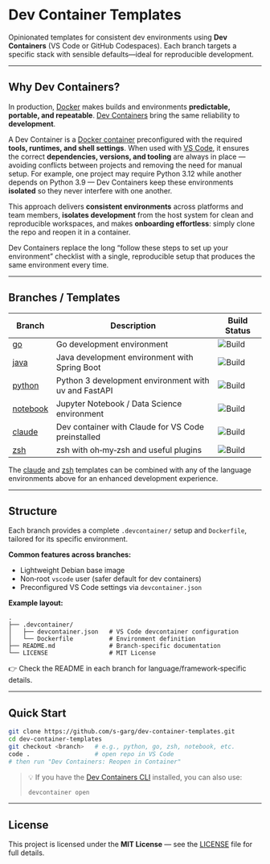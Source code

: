 
# Dev Container Templates

Opinionated templates for consistent dev environments using **Dev Containers** (VS Code or GitHub Codespaces). Each branch targets a specific stack with sensible defaults—ideal for reproducible development.

---

## Why Dev Containers?

In production, [Docker](https://www.docker.com/) makes builds and environments **predictable, portable, and repeatable**.
[Dev Containers](https://containers.dev/) bring the same reliability to **development**.

A Dev Container is a [Docker container](https://docs.docker.com/get-started/overview/) preconfigured with the required **tools, runtimes, and shell settings**. When used with [VS Code](https://code.visualstudio.com/), it ensures the correct **dependencies, versions, and tooling** are always in place — avoiding conflicts between projects and removing the need for manual setup. For example, one project may require Python 3.12 while another depends on Python 3.9 — Dev Containers keep these environments **isolated** so they never interfere with one another.

This approach delivers **consistent environments** across platforms and team members, **isolates development** from the host system for clean and reproducible workspaces, and makes **onboarding effortless**: simply clone the repo and reopen it in a container.

Dev Containers replace the long “follow these steps to set up your environment” checklist with a single, reproducible setup that produces the same environment every time.

---

## Branches / Templates

| Branch | Description | Build Status |
|--------|-------------|--------------|
| [go](https://github.com/s-garg/dev-container-templates/tree/go) | Go development environment | ![Build](https://github.com/s-garg/dev-container-templates/actions/workflows/devcontainer.yaml/badge.svg?branch=go) |
| [java](https://github.com/s-garg/dev-container-templates/tree/java) | Java development environment with Spring Boot | ![Build](https://github.com/s-garg/dev-container-templates/actions/workflows/devcontainer.yaml/badge.svg?branch=java) |
| [python](https://github.com/s-garg/dev-container-templates/tree/python) | Python 3 development environment with uv and FastAPI | ![Build](https://github.com/s-garg/dev-container-templates/actions/workflows/devcontainer.yaml/badge.svg?branch=python) |
| [notebook](https://github.com/s-garg/dev-container-templates/tree/notebook) | Jupyter Notebook / Data Science environment | ![Build](https://github.com/s-garg/dev-container-templates/actions/workflows/devcontainer.yaml/badge.svg?branch=notebook) |
| [claude](https://github.com/s-garg/dev-container-templates/tree/claude) | Dev container with Claude for VS Code preinstalled | ![Build](https://github.com/s-garg/dev-container-templates/actions/workflows/devcontainer.yaml/badge.svg?branch=claude) |
| [zsh](https://github.com/s-garg/dev-container-templates/tree/zsh) | zsh with oh‑my‑zsh and useful plugins | ![Build](https://github.com/s-garg/dev-container-templates/actions/workflows/devcontainer.yaml/badge.svg?branch=zsh) |

The [claude](https://github.com/s-garg/dev-container-templates/tree/claude) and [zsh](https://github.com/s-garg/dev-container-templates/tree/zsh) templates can be combined with any of the language environments above for an enhanced development experience.

---

## Structure

Each branch provides a complete `.devcontainer/` setup and `Dockerfile`, tailored for its specific environment.

**Common features across branches:**

* Lightweight Debian base image
* Non‑root `vscode` user (safer default for dev containers)
* Preconfigured VS Code settings via `devcontainer.json`

**Example layout:**

```
.
├── .devcontainer/
│   ├── devcontainer.json   # VS Code devcontainer configuration
│   └── Dockerfile          # Environment definition
├── README.md               # Branch-specific documentation
└── LICENSE                 # MIT License
```

👉 Check the README in each branch for language/framework‑specific details.

---

## Quick Start

```bash
git clone https://github.com/s-garg/dev-container-templates.git
cd dev-container-templates
git checkout <branch>   # e.g., python, go, zsh, notebook, etc.
code .                  # open repo in VS Code
# then run "Dev Containers: Reopen in Container"
```

> 💡 If you have the [Dev Containers CLI](https://github.com/devcontainers/cli) installed, you can also use:
>
> ```bash
> devcontainer open
> ```

---

## License

This project is licensed under the **MIT License** — see the [LICENSE](LICENSE) file for full details.


